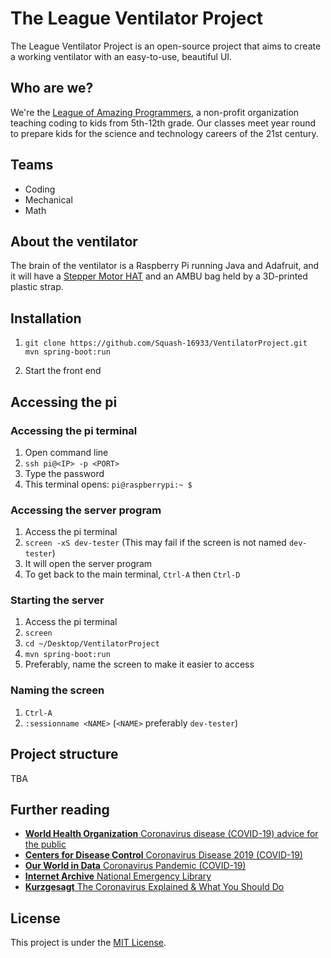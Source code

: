 # The League Ventilator Project
The League Ventilator Project is an open-source project that aims to create a working ventilator with an easy-to-use, beautiful UI.

## Who are we?
We're the [League of Amazing Programmers](https://jointheleague.org), a non-profit organization teaching coding to kids from 5th-12th grade. Our classes meet year round to prepare kids for the science and technology careers of the 21st century.

## Teams
- Coding
- Mechanical
- Math

## About the ventilator
The brain of the ventilator is a Raspberry Pi running Java and Adafruit, and it will have a [Stepper Motor HAT](https://www.adafruit.com/product/2348) and an AMBU bag held by a 3D-printed plastic strap.

## Installation
1. ```
   git clone https://github.com/Squash-16933/VentilatorProject.git
   mvn spring-boot:run
   ```
2. Start the front end

## Accessing the pi
### Accessing the pi terminal
1. Open command line
2. `ssh pi@<IP> -p <PORT>`
3. Type the password
4. This terminal opens: `pi@raspberrypi:~ $`

### Accessing the server program
1. Access the pi terminal
2. `screen -xS dev-tester` (This may fail if the screen is not named `dev-tester`)
3. It will open the server program
4. To get back to the main terminal, `Ctrl-A` then `Ctrl-D`

### Starting the server
1. Access the pi terminal
2. `screen`
3. `cd ~/Desktop/VentilatorProject`
4. `mvn spring-boot:run`
5. Preferably, name the screen to make it easier to access

### Naming the screen
1. `Ctrl-A`
2. `:sessionname <NAME>` (`<NAME>` preferably `dev-tester`)
## Project structure
TBA

## Further reading
- [**World Health Organization** Coronavirus disease (COVID-19) advice for the public](https://www.who.int/emergencies/diseases/novel-coronavirus-2019/advice-for-public)
- [**Centers for Disease Control** Coronavirus Disease 2019 (COVID-19)](https://www.cdc.gov/coronavirus/2019-nCoV/index.html)
- [**Our World in Data** Coronavirus Pandemic (COVID-19)](https://ourworldindata.org/coronavirus)
- [**Internet Archive** National Emergency Library](https://archive.org/details/nationalemergencylibrary)
- [**Kurzgesagt** The Coronavirus Explained & What You Should Do](https://www.youtube.com/watch?v=BtN-goy9VOY)

## License
This project is under the [MIT License](https://github.com/Squash-16933/VentilatorProject/blob/master/LICENSE.md).
